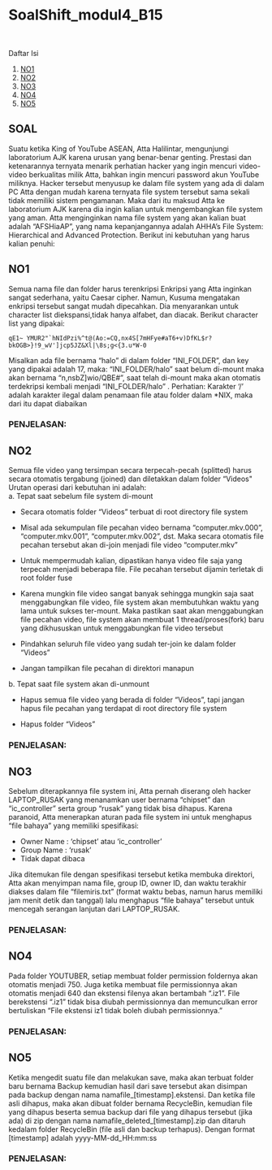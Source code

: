 # SoalShift_modul4_B15
<br />

Daftar Isi
1. [NO1](#NO1)
2. [NO2](#NO2)
3. [NO3](#NO3)
4. [NO4](#NO4)
5. [NO5](#NO5)

## SOAL
Suatu ketika King of YouTube ASEAN, Atta Halilintar, mengunjungi laboratorium AJK karena urusan yang benar-benar genting. Prestasi dan ketenarannya ternyata menarik perhatian hacker yang ingin mencuri video-video berkualitas milik Atta, bahkan ingin mencuri password akun YouTube miliknya. Hacker tersebut menyusup ke dalam file system yang ada di dalam PC Atta dengan mudah karena ternyata file system tersebut sama sekali tidak memiliki sistem pengamanan. Maka dari itu maksud Atta ke laboratorium AJK karena dia ingin kalian untuk mengembangkan file system yang aman.
Atta menginginkan nama file system yang akan kalian buat adalah “AFSHiaAP”, yang nama kepanjangannya adalah AHHA’s File System: Hierarchical and Advanced Protection. Berikut ini kebutuhan yang harus kalian penuhi:

## NO1
Semua nama file dan folder harus terenkripsi
Enkripsi yang Atta inginkan sangat sederhana, yaitu Caesar cipher. Namun, Kusuma mengatakan enkripsi tersebut sangat mudah dipecahkan. Dia menyarankan untuk character list diekspansi,tidak hanya alfabet, dan diacak. Berikut character list yang dipakai:<br />

``qE1~ YMUR2"`hNIdPzi%^t@(Ao:=CQ,nx4S[7mHFye#aT6+v)DfKL$r?bkOGB>}!9_wV']jcp5JZ&Xl|\8s;g<{3.u*W-0`` <br />

Misalkan ada file bernama “halo” di dalam folder “INI_FOLDER”, dan key yang dipakai adalah 17, maka:
“INI_FOLDER/halo” saat belum di-mount maka akan bernama “n,nsbZ]wio/QBE#”, saat telah di-mount maka akan otomatis terdekripsi kembali menjadi “INI_FOLDER/halo” .
Perhatian: Karakter ‘/’ adalah karakter ilegal dalam penamaan file atau folder dalam *NIX, maka dari itu dapat diabaikan


### PENJELASAN:

## NO2
Semua file video yang tersimpan secara terpecah-pecah (splitted) harus secara otomatis tergabung (joined) dan diletakkan dalam folder “Videos"
Urutan operasi dari kebutuhan ini adalah:<br />
a. Tepat saat sebelum file system di-mount

- Secara otomatis folder “Videos” terbuat di root directory file system

- Misal ada sekumpulan file pecahan video bernama “computer.mkv.000”, “computer.mkv.001”, “computer.mkv.002”, dst. Maka secara otomatis file pecahan tersebut akan di-join menjadi file video “computer.mkv”

- Untuk mempermudah kalian, dipastikan hanya video file saja yang terpecah menjadi beberapa file. File pecahan tersebut dijamin terletak di root folder fuse

- Karena mungkin file video sangat banyak sehingga mungkin saja saat menggabungkan file video, file system akan membutuhkan waktu yang lama untuk sukses ter-mount. Maka pastikan saat akan menggabungkan file pecahan video, file system akan membuat 1 thread/proses(fork) baru yang dikhususkan untuk menggabungkan file video tersebut

- Pindahkan seluruh file video yang sudah ter-join ke dalam folder “Videos”

- Jangan tampilkan file pecahan di direktori manapun

b. Tepat saat file system akan di-unmount

- Hapus semua file video yang berada di folder “Videos”, tapi jangan hapus file pecahan yang terdapat di root directory file system

- Hapus folder “Videos” 


### PENJELASAN:

## NO3
Sebelum diterapkannya file system ini, Atta pernah diserang oleh hacker LAPTOP_RUSAK yang menanamkan user bernama “chipset” dan “ic_controller” serta group “rusak” yang tidak bisa dihapus. Karena paranoid, Atta menerapkan aturan pada file system ini untuk menghapus “file bahaya” yang memiliki spesifikasi:
- Owner Name 	: ‘chipset’ atau ‘ic_controller’
- Group Name	: ‘rusak’
- Tidak dapat dibaca 

Jika ditemukan file dengan spesifikasi tersebut ketika membuka direktori, Atta akan menyimpan nama file, group ID, owner ID, dan waktu terakhir diakses dalam file “filemiris.txt” (format waktu bebas, namun harus memiliki jam menit detik dan tanggal) lalu menghapus “file bahaya” tersebut untuk mencegah serangan lanjutan dari LAPTOP_RUSAK.


### PENJELASAN:

## NO4
Pada folder YOUTUBER, setiap membuat folder permission foldernya akan otomatis menjadi 750. Juga ketika membuat file permissionnya akan otomatis menjadi 640 dan ekstensi filenya akan bertambah “.iz1”. File berekstensi “.iz1” tidak bisa diubah permissionnya dan memunculkan error bertuliskan “File ekstensi iz1 tidak boleh diubah permissionnya.”

### PENJELASAN:

## NO5
Ketika mengedit suatu file dan melakukan save, maka akan terbuat folder baru bernama Backup kemudian hasil dari save tersebut akan disimpan pada backup dengan nama namafile_[timestamp].ekstensi. Dan ketika file asli dihapus, maka akan dibuat folder bernama RecycleBin, kemudian file yang dihapus beserta semua backup dari file yang dihapus tersebut (jika ada) di zip dengan nama namafile_deleted_[timestamp].zip dan ditaruh kedalam folder RecycleBin (file asli dan backup terhapus). Dengan format [timestamp] adalah yyyy-MM-dd_HH:mm:ss

### PENJELASAN:
